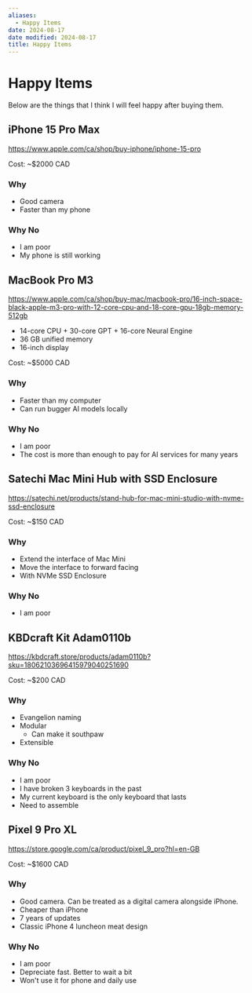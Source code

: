 ```yaml
---
aliases:
  - Happy Items
date: 2024-08-17
date modified: 2024-08-17
title: Happy Items
---
```


# Happy Items

Below are the things that I think I will feel happy after buying them.

## iPhone 15 Pro Max

https://www.apple.com/ca/shop/buy-iphone/iphone-15-pro

Cost: ~$2000 CAD

### Why

- Good camera
- Faster than my phone

### Why No

- I am poor
- My phone is still working

## MacBook Pro M3

https://www.apple.com/ca/shop/buy-mac/macbook-pro/16-inch-space-black-apple-m3-pro-with-12-core-cpu-and-18-core-gpu-18gb-memory-512gb

- 14-core CPU + 30-core GPT + 16-core Neural Engine
- 36 GB unified memory
- 16-inch display

Cost: ~$5000 CAD

### Why

- Faster than my computer
- Can run bugger AI models locally

### Why No

- I am poor
- The cost is more than enough to pay for AI services for many years

## Satechi Mac Mini Hub with SSD Enclosure

https://satechi.net/products/stand-hub-for-mac-mini-studio-with-nvme-ssd-enclosure

Cost: ~$150 CAD

### Why

- Extend the interface of Mac Mini
- Move the interface to forward facing
- With NVMe SSD Enclosure

### Why No

- I am poor

## KBDcraft Kit Adam0110b

https://kbdcraft.store/products/adam0110b?sku=18062103696415979040251690

Cost: ~$200 CAD

### Why

- Evangelion naming
- Modular
	- Can make it southpaw
- Extensible

### Why No

- I am poor
- I have broken 3 keyboards in the past
- My current keyboard is the only keyboard that lasts
- Need to assemble

## Pixel 9 Pro XL

https://store.google.com/ca/product/pixel_9_pro?hl=en-GB

Cost: ~$1600 CAD

### Why

- Good camera. Can be treated as a digital camera alongside iPhone.
- Cheaper than iPhone
- 7 years of updates
- Classic iPhone 4 luncheon meat design

### Why No

- I am poor
- Depreciate fast. Better to wait a bit
- Won't use it for phone and daily use
